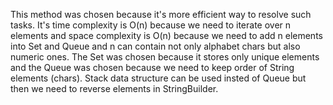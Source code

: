 This method was chosen because it's more efficient way to resolve such tasks.
It's time complexity is O(n) because we need to iterate over n elements  and space complexity is O(n) because we need to add n elements into Set and Queue and n can contain not only alphabet chars but also numeric ones. The Set was chosen because it stores only unique elements and the Queue was chosen because we need to keep order of String elements (chars). Stack data structure can be used insted of Queue but then we need to reverse elements in StringBuilder.

